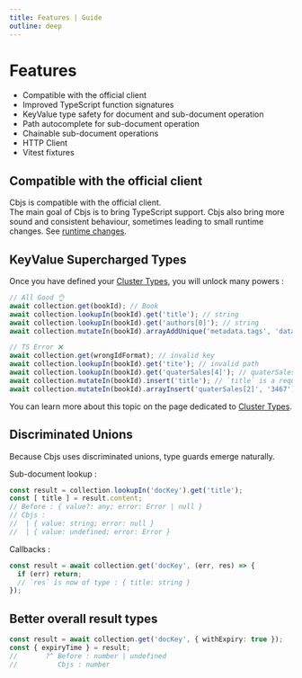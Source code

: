 ```yaml
---
title: Features | Guide
outline: deep
---
```


# Features

- Compatible with the official client
- Improved TypeScript function signatures
- KeyValue type safety for document and sub-document operation
- Path autocomplete for sub-document operation
- Chainable sub-document operations
- HTTP Client
- Vitest fixtures

## Compatible with the official client

Cbjs is compatible with the official client.  
The main goal of Cbjs is to bring TypeScript support.
Cbjs also bring more sound and consistent behaviour, sometimes leading to small runtime changes. See [runtime changes](runtime-changes).

## KeyValue Supercharged Types

Once you have defined your [Cluster Types](cluster-types), you will unlock many powers :

```ts
// All Good 👌
await collection.get(bookId); // Book
await collection.lookupIn(bookId).get('title'); // string
await collection.lookupIn(bookId).get('authors[0]'); // string
await collection.mutateIn(bookId).arrayAddUnique('metadata.tags', 'database');

// TS Error ❌
await collection.get(wrongIdFormat); // invalid key
await collection.lookupIn(bookId).get('tite'); // invalid path
await collection.lookupIn(bookId).get('quaterSales[4]'); // quaterSales is a tuple with 4 members maximum
await collection.mutateIn(bookId).insert('title'); // `title` is a required property, therefore it already exist
await collection.mutateIn(bookId).arrayInsert('quaterSales[2]', '3467'); // invalid value. `quaterSales` is a tuple of numbers
```

You can learn more about this topic on the page dedicated to [Cluster Types](cluster-types).


## Discriminated Unions

Because Cbjs uses discriminated unions, type guards emerge naturally.

Sub-document lookup :
```ts
const result = collection.lookupIn('docKey').get('title');
const [ title ] = result.content;
// Before : { value?: any; error: Error | null }
// Cbjs : 
//  | { value: string; error: null } 
//  | { value: undefined; error: Error }  
```

Callbacks : 

```ts
const result = await collection.get('docKey', (err, res) => {
  if (err) return;
  // `res` is now of type : { title: string }
});
```

## Better overall result types

```ts
const result = await collection.get('docKey', { withExpiry: true });
const { expiryTime } = result;
//       ?^ Before : number | undefined
//          Cbjs : number
```